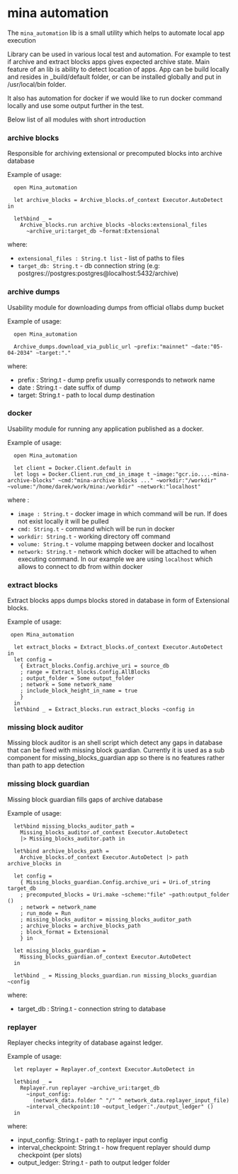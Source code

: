 mina automation
==============

The `mina_automation` lib is a small utility which helps to automate local app execution

Library can be used in various local test and automation. For example to test if archive and extract blocks apps gives expected archive state. Main feature of an lib is ability to detect location of apps. App can be build locally and resides in _build/default folder, or can be installed globally and put in /usr/local/bin folder.

It also has automation for docker if we would like to run docker command locally and use some output further in the test.

Below list of all modules with short introduction

### archive blocks

Responsible for archiving extensional or precomputed blocks into archive database

Example of usage:

```
  open Mina_automation

  let archive_blocks = Archive_blocks.of_context Executor.AutoDetect in

  let%bind _ =
    Archive_blocks.run archive_blocks ~blocks:extensional_files
      ~archive_uri:target_db ~format:Extensional

```

where: 

- `extensional_files : String.t list` - list of paths to files
- `target_db: String.t` - db connection string (e.g: postgres://postgres:postgres@localhost:5432/archive)

### archive dumps

Usability module for downloading dumps from official o1labs dump bucket

Example of usage:

```
  open Mina_automation

  Archive_dumps.download_via_public_url ~prefix:"mainnet" ~date:"05-04-2034" ~target:"."
```

where:

- prefix : String.t - dump prefix usually corresponds to network name 
- date : String.t - date suffix of dump
- target: String.t - path to local dump destination

### docker

Usability module for running any application published as a docker.

Example of usage:

```
  open Mina_automation

  let client = Docker.Client.default in
  let logs = Docker.Client.run_cmd_in_image t ~image:"gcr.io....-mina-archive-blocks" ~cmd:"mina-archive blocks ..." ~workdir:"/workdir" ~volume:"/home/darek/work/mina:/workdir" ~network:"localhost" 

```

where :
 - `image : String.t` - docker image in which command will be run. If does not exist locally it will be pulled
 - `cmd: String.t` - command which will be run in docker
 - `workdir: String.t` - working directory off command
 - `volume: String.t` - volume mapping between docker and localhost
 - `network: String.t` - network which docker will be attached to when executing command. In our example we are using `localhost` which allows to connect to db from within docker
  

### extract blocks

Extract blocks apps dumps blocks stored in database in form of Extensional blocks.

Example of usage:

```
 open Mina_automation

  let extract_blocks = Extract_blocks.of_context Executor.AutoDetect in
  let config =
    { Extract_blocks.Config.archive_uri = source_db
    ; range = Extract_blocks.Config.AllBlocks
    ; output_folder = Some output_folder
    ; network = Some network_name
    ; include_block_height_in_name = true
    }
  in
  let%bind _ = Extract_blocks.run extract_blocks ~config in

```
  
### missing block auditor

Missing block auditor is an shell script which detect any gaps in database that can be fixed with missing block guardian. Currently it is used as a sub component for missing_blocks_guardian app so there is no features rather than path to app detection


### missing block guardian

Missing block guardian fills gaps of archive database

Example of usage:

```
  let%bind missing_blocks_auditor_path =
    Missing_blocks_auditor.of_context Executor.AutoDetect
    |> Missing_blocks_auditor.path in

  let%bind archive_blocks_path = 
    Archive_blocks.of_context Executor.AutoDetect |> path archive_blocks in

  let config =
    { Missing_blocks_guardian.Config.archive_uri = Uri.of_string target_db
    ; precomputed_blocks = Uri.make ~scheme:"file" ~path:output_folder ()
    ; network = network_name
    ; run_mode = Run
    ; missing_blocks_auditor = missing_blocks_auditor_path
    ; archive_blocks = archive_blocks_path
    ; block_format = Extensional
    } in

  let missing_blocks_guardian =
    Missing_blocks_guardian.of_context Executor.AutoDetect
  in

  let%bind _ = Missing_blocks_guardian.run missing_blocks_guardian ~config
```

where: 

- target_db : String.t - connection string to database

### replayer

Replayer checks integrity of database against ledger.

Example of usage:

```
  let replayer = Replayer.of_context Executor.AutoDetect in

  let%bind _ =
    Replayer.run replayer ~archive_uri:target_db
      ~input_config:
        (network_data.folder ^ "/" ^ network_data.replayer_input_file)
      ~interval_checkpoint:10 ~output_ledger:"./output_ledger" ()
  in

```

where:

- input_config: String.t - path to replayer input config
- interval_checkpoint: String.t - how frequent replayer should dump checkpoint (per slots)
- output_ledger: String.t - path to output ledger folder